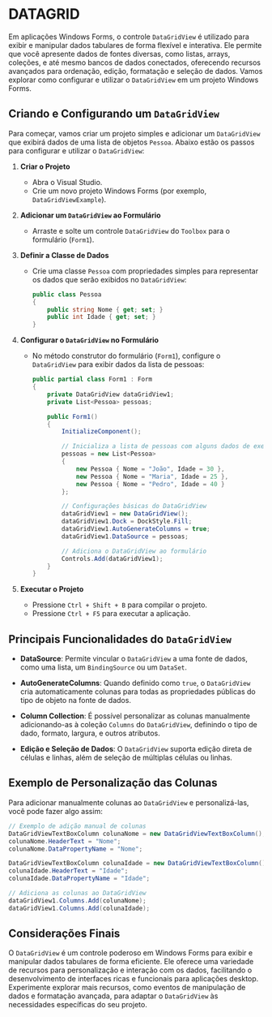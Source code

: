 # DATAGRID
Em aplicações Windows Forms, o controle `DataGridView` é utilizado para exibir e manipular dados tabulares de forma flexível e interativa. Ele permite que você apresente dados de fontes diversas, como listas, arrays, coleções, e até mesmo bancos de dados conectados, oferecendo recursos avançados para ordenação, edição, formatação e seleção de dados. Vamos explorar como configurar e utilizar o `DataGridView` em um projeto Windows Forms.

## Criando e Configurando um `DataGridView`
Para começar, vamos criar um projeto simples e adicionar um `DataGridView` que exibirá dados de uma lista de objetos `Pessoa`. Abaixo estão os passos para configurar e utilizar o `DataGridView`:

1. **Criar o Projeto**

   - Abra o Visual Studio.
   - Crie um novo projeto Windows Forms (por exemplo, `DataGridViewExample`).

2. **Adicionar um `DataGridView` ao Formulário**

   - Arraste e solte um controle `DataGridView` do `Toolbox` para o formulário (`Form1`).

3. **Definir a Classe de Dados**

   - Crie uma classe `Pessoa` com propriedades simples para representar os dados que serão exibidos no `DataGridView`:

     ```csharp
     public class Pessoa
     {
         public string Nome { get; set; }
         public int Idade { get; set; }
     }
     ```

4. **Configurar o `DataGridView` no Formulário**

   - No método construtor do formulário (`Form1`), configure o `DataGridView` para exibir dados da lista de pessoas:

     ```csharp
     public partial class Form1 : Form
     {
         private DataGridView dataGridView1;
         private List<Pessoa> pessoas;

         public Form1()
         {
             InitializeComponent();

             // Inicializa a lista de pessoas com alguns dados de exemplo
             pessoas = new List<Pessoa>
             {
                 new Pessoa { Nome = "João", Idade = 30 },
                 new Pessoa { Nome = "Maria", Idade = 25 },
                 new Pessoa { Nome = "Pedro", Idade = 40 }
             };

             // Configurações básicas do DataGridView
             dataGridView1 = new DataGridView();
             dataGridView1.Dock = DockStyle.Fill;
             dataGridView1.AutoGenerateColumns = true;
             dataGridView1.DataSource = pessoas;

             // Adiciona o DataGridView ao formulário
             Controls.Add(dataGridView1);
         }
     }
     ```

5. **Executar o Projeto**

   - Pressione `Ctrl + Shift + B` para compilar o projeto.
   - Pressione `Ctrl + F5` para executar a aplicação.

## Principais Funcionalidades do `DataGridView`
- **DataSource**: Permite vincular o `DataGridView` a uma fonte de dados, como uma lista, um `BindingSource` ou um `DataSet`.

- **AutoGenerateColumns**: Quando definido como `true`, o `DataGridView` cria automaticamente colunas para todas as propriedades públicas do tipo de objeto na fonte de dados.

- **Column Collection**: É possível personalizar as colunas manualmente adicionando-as à coleção `Columns` do `DataGridView`, definindo o tipo de dado, formato, largura, e outros atributos.

- **Edição e Seleção de Dados**: O `DataGridView` suporta edição direta de células e linhas, além de seleção de múltiplas células ou linhas.

## Exemplo de Personalização das Colunas
Para adicionar manualmente colunas ao `DataGridView` e personalizá-las, você pode fazer algo assim:

```csharp
// Exemplo de adição manual de colunas
DataGridViewTextBoxColumn colunaNome = new DataGridViewTextBoxColumn();
colunaNome.HeaderText = "Nome";
colunaNome.DataPropertyName = "Nome";

DataGridViewTextBoxColumn colunaIdade = new DataGridViewTextBoxColumn();
colunaIdade.HeaderText = "Idade";
colunaIdade.DataPropertyName = "Idade";

// Adiciona as colunas ao DataGridView
dataGridView1.Columns.Add(colunaNome);
dataGridView1.Columns.Add(colunaIdade);
```

## Considerações Finais
O `DataGridView` é um controle poderoso em Windows Forms para exibir e manipular dados tabulares de forma eficiente. Ele oferece uma variedade de recursos para personalização e interação com os dados, facilitando o desenvolvimento de interfaces ricas e funcionais para aplicações desktop. Experimente explorar mais recursos, como eventos de manipulação de dados e formatação avançada, para adaptar o `DataGridView` às necessidades específicas do seu projeto.